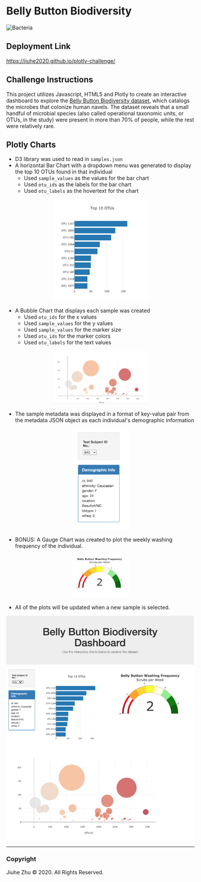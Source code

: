 # Belly Button Biodiversity
![Bacteria](https://www.fertilitycenter.com/wp-content/uploads/2017/07/iStock-518090962.jpg)

## Deployment Link
https://jiuhe2020.github.io/plotly-challenge/

## Challenge Instructions
This project utilizes Javascript, HTML5 and Plotly to create an interactive dashboard to explore the [Belly Button Biodiversity dataset](http://robdunnlab.com/projects/belly-button-biodiversity/), which catalogs the microbes that colonize human navels. The dataset reveals that a small handful of microbial species (also called operational taxonomic units, or OTUs, in the study) were present in more than 70% of people, while the rest were relatively rare.

## Plotly Charts
- D3 library was used to read in `samples.json`
- A horizontal Bar Chart with a dropdown menu was generated to display the top 10 OTUs found in that individual
  - Used `sample_values` as the values for the bar chart
  - Used `otu_ids` as the labels for the bar chart
  - Used `otu_labels` as the hovertext for the chart
<p align="center">
  <img src="https://github.com/Jiuhe2020/plotly-challenge/blob/master/images/Plotly_BarChart.png" height="50%" width="50%">
</p>

- A Bubble Chart that displays each sample was created
  - Used `otu_ids` for the x values
  - Used `sample_values` for the y values
  - Used `sample_values` for the marker size
  - Used `otu_ids` for the marker colors
  - Used `otu_labels` for the text values
<p align="center">
  <img src="https://github.com/Jiuhe2020/plotly-challenge/blob/master/images/Plotly_BubbleChart.png" height="50%" width="50%">
</p>

- The sample metadata was displayed in a format of key-value pair from the metadata JSON object as each individual's demographic information
<p align="center">
  <img src="https://github.com/Jiuhe2020/plotly-challenge/blob/master/images/Demographic_Info.png" height="30%" width="30%">
</p>

- BONUS: A Gauge Chart was created to plot the weekly washing frequency of the individual.
<p align="center">
  <img src="https://github.com/Jiuhe2020/plotly-challenge/blob/master/images/Plotly_GaugeChart.png" height="30%" width="30%">
</p>

- All of the plots will be updated when a new sample is selected.
<p align="center">
  <img src="https://github.com/Jiuhe2020/plotly-challenge/blob/master/images/Dashboard.png">
</p>

---
### Copyright
Jiuhe Zhu © 2020. All Rights Reserved.
